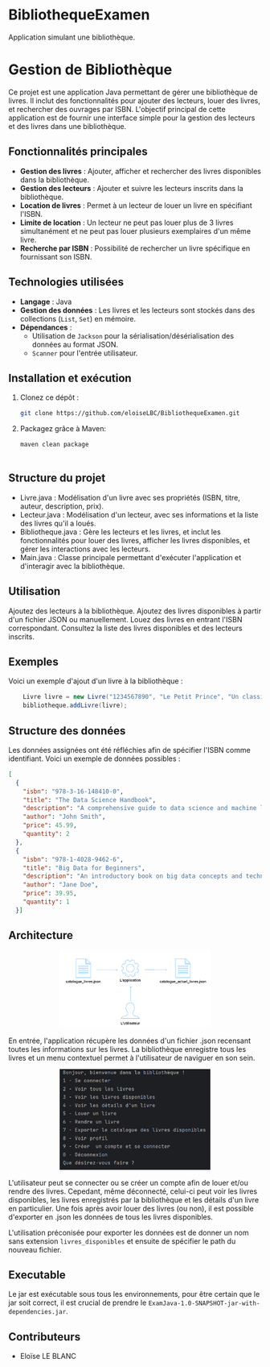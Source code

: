 # BibliothequeExamen
Application simulant une bibliothèque.

# Gestion de Bibliothèque

Ce projet est une application Java permettant de gérer une bibliothèque de livres. Il inclut des fonctionnalités pour ajouter des lecteurs, louer des livres, et rechercher des ouvrages par ISBN. L'objectif principal de cette application est de fournir une interface simple pour la gestion des lecteurs et des livres dans une bibliothèque.

## Fonctionnalités principales

- **Gestion des livres** : Ajouter, afficher et rechercher des livres disponibles dans la bibliothèque.
- **Gestion des lecteurs** : Ajouter et suivre les lecteurs inscrits dans la bibliothèque.
- **Location de livres** : Permet à un lecteur de louer un livre en spécifiant l'ISBN.
- **Limite de location** : Un lecteur ne peut pas louer plus de 3 livres simultanément et ne peut pas louer plusieurs exemplaires d'un même livre.
- **Recherche par ISBN** : Possibilité de rechercher un livre spécifique en fournissant son ISBN.

## Technologies utilisées

- **Langage** : Java
- **Gestion des données** : Les livres et les lecteurs sont stockés dans des collections (`List`, `Set`) en mémoire.
- **Dépendances** : 
  - Utilisation de `Jackson` pour la sérialisation/désérialisation des données au format JSON.
  - `Scanner` pour l'entrée utilisateur.

## Installation et exécution

1. Clonez ce dépôt :
   ```bash
   git clone https://github.com/eloiseLBC/BibliothequeExamen.git

2. Packagez grâce à Maven:
   ```bash
   maven clean package
  
## Structure du projet
* Livre.java : Modélisation d'un livre avec ses propriétés (ISBN, titre, auteur, description, prix).
* Lecteur.java : Modélisation d'un lecteur, avec ses informations et la liste des livres qu'il a loués.
* Bibliotheque.java : Gère les lecteurs et les livres, et inclut les fonctionnalités pour louer des livres, afficher les livres disponibles, et gérer les interactions avec les lecteurs.
* Main.java : Classe principale permettant d'exécuter l'application et d'interagir avec la bibliothèque.

## Utilisation
Ajoutez des lecteurs à la bibliothèque.
Ajoutez des livres disponibles à partir d'un fichier JSON ou manuellement.
Louez des livres en entrant l'ISBN correspondant.
Consultez la liste des livres disponibles et des lecteurs inscrits.

## Exemples
Voici un exemple d'ajout d'un livre à la bibliothèque :
````java
    Livre livre = new Livre("1234567890", "Le Petit Prince", "Un classique de la littérature", "Antoine de Saint-Exupéry", 15.99);
    bibliotheque.addLivre(livre);
````
    

## Structure des données
Les données assignées ont été réfléchies afin de spécifier l'ISBN comme identifiant. Voici un exemple de données possibles : 
```json
[
  {
    "isbn": "978-3-16-148410-0",
    "title": "The Data Science Handbook",
    "description": "A comprehensive guide to data science and machine learning.",
    "author": "John Smith",
    "price": 45.99,
    "quantity": 2
  },
  {
    "isbn": "978-1-4028-9462-6",
    "title": "Big Data for Beginners",
    "description": "An introductory book on big data concepts and technologies.",
    "author": "Jane Doe",
    "price": 39.95,
    "quantity": 1
  }]
```

## Architecture
<div align="center">
  <img src="img.png" alt="Description de l'image" width="300"/>
</div>
<div>
  <p>En entrée, l'application récupère les données d'un fichier .json recensant toutes les informations sur les livres. La bibliothèque enregistre tous les livres et un menu contextuel permet à l'utilisateur de naviguer en son sein.
</p>
</div>

<div align="center">
  <img src="img_1.png" alt="Description de l'image" width="300"/>
</div>
<div>
  <p>L'utilisateur peut se connecter ou se créer un compte afin de louer et/ou rendre des livres. Cepedant, même déconnecté, celui-ci peut voir les livres disponibles, les livres enregistrés par la bibliothèque et les détails d'un livre en particulier.
Une fois après avoir louer des livres (ou non), il est possible d'exporter en .json les données de tous les livres disponibles.

L'utilisation préconisée pour exporter les données est de donner un nom sans extension ``livres_disponibles`` et ensuite de spécifier le path du nouveau fichier.

</p>
</div>


## Executable
Le jar est exécutable sous tous les environnements, pour être certain que le jar soit correct, il est crucial de prendre le ``ExamJava-1.0-SNAPSHOT-jar-with-dependencies.jar``.

## Contributeurs
* Eloïse LE BLANC